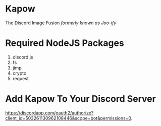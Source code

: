 # Kapow
The Discord Image Fusion
*formerly known as Joo-ify*

# Required NodeJS Packages
1. discord.js
2. fs
3. jimp
4. crypto
5. request

# Add Kapow To Your Discord Server
https://discordapp.com/oauth2/authorize?client_id=503261130962108446&scope=bot&permissions=0.
